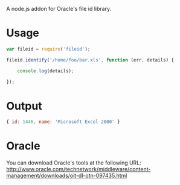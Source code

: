 A node.js addon for Oracle's file id library.

# Usage

```javascript
var fileid = require('fileid');

fileid.identify('/home/foo/bar.xls', function (err, details) {

    console.log(details);

});
```

# Output

```javascript
{ id: 1446, name: 'Microsoft Excel 2000' }
```

# Oracle

You can download Oracle's tools at the following URL: http://www.oracle.com/technetwork/middleware/content-management/downloads/oit-dl-otn-097435.html